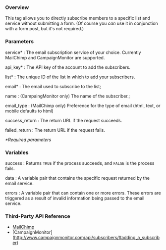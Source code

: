 ### Overview

This tag allows you to directly subscribe members to a specific list and service without submitting a form. (Of course you *can* use it in conjunction with a form post, but it's not required.)

### Parameters

service*
:	The email subscription service of your choice. Currently MailChimp and CampaignMonitor are supported.

api_key*
:	The API key of the account to add the subscribers.

list*
:	The unique ID of the list in which to add your subscribers.

email*
:	The email used to subscribe to the list;

name
:	(CampaingMonitor only) The name of the subscriber.;

email_type
:	(MailChimp only) Preference for the type of email (html, text, or mobile defaults to html)

success_return
:	The return URL if the request succeeds.

failed_return
:	The return URL if the request fails.

_*Required parameters_


### Variables

success
:	Returns `TRUE` if the process succeeds, and `FALSE` is the process fails.

data
:	A variable pair that contains the specific request returned by the email service.

errors
:	A variable pair that can contain one or more errors. These errors are triggered as a result of invalid information being passed to the email service.


### Third-Party API Reference

- [MailChimp](http://apidocs.mailchimp.com/api/1.3/listsubscribe.func.php)
- [CampaignMonitor] (http://www.campaignmonitor.com/api/subscribers/#adding_a_subscriber)